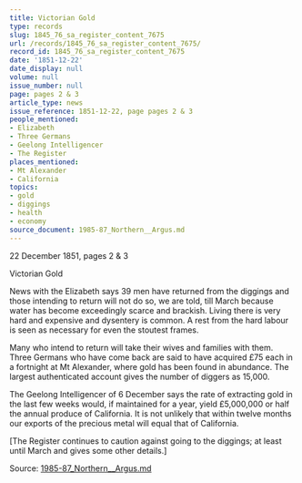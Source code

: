 ```yaml
---
title: Victorian Gold
type: records
slug: 1845_76_sa_register_content_7675
url: /records/1845_76_sa_register_content_7675/
record_id: 1845_76_sa_register_content_7675
date: '1851-12-22'
date_display: null
volume: null
issue_number: null
page: pages 2 & 3
article_type: news
issue_reference: 1851-12-22, page pages 2 & 3
people_mentioned:
- Elizabeth
- Three Germans
- Geelong Intelligencer
- The Register
places_mentioned:
- Mt Alexander
- California
topics:
- gold
- diggings
- health
- economy
source_document: 1985-87_Northern__Argus.md
---
```


22 December 1851, pages 2 & 3

Victorian Gold

News with the Elizabeth says 39 men have returned from the diggings and those intending to return will not do so, we are told, till March because water has become exceedingly scarce and brackish.  Living there is very hard and expensive and dysentery is common.  A rest from the hard labour is seen as necessary for even the stoutest frames.

Many who intend to return will take their wives and families with them.  Three Germans who have come back are said to have acquired £75 each in a fortnight at Mt Alexander, where gold has been found in abundance.  The largest authenticated account gives the number of diggers as 15,000.

The Geelong Intelligencer of 6 December says the rate of extracting gold in the last few weeks would, if maintained for a year, yield £5,000,000 or half the annual produce of California.  It is not unlikely that within twelve months our exports of the precious metal will equal that of California.

[The Register continues to caution against going to the diggings; at least until March and gives some other details.]

Source: [1985-87_Northern__Argus.md](/downloads/markdown/1985-87_Northern__Argus.md)

